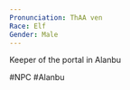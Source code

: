 ```yaml
---
Pronunciation: ThAA ven
Race: Elf
Gender: Male
---
```

Keeper of the portal in Alanbu 










#NPC #Alanbu
